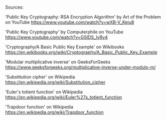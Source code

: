 Sources:

'Public Key Cryptography: RSA Encryption Algorithm' by Art of the Problem on YouTube
https://www.youtube.com/watch?v=wXB-V_Keiu8

'Public Key Cryptography' by Computerphile on YouTube
https://www.youtube.com/watch?v=GSIDS_lvRv4

'Cryptography/A Basic Public Key Example' on Wikibooks
https://en.wikibooks.org/wiki/Cryptography/A_Basic_Public_Key_Example

'Modular multiplicative inverse' on GeeksForGeeks
https://www.geeksforgeeks.org/multiplicative-inverse-under-modulo-m/

'Substitution cipher' on Wikipedia
https://en.wikipedia.org/wiki/Substitution_cipher

'Euler's totient function' on Wikipedia
https://en.wikipedia.org/wiki/Euler%27s_totient_function

'Trapdoor function' on Wikipedia
https://en.wikipedia.org/wiki/Trapdoor_function